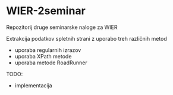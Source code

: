 # WIER-2seminar
Repozitorij druge seminarske naloge za WIER

Extrakcija podatkov spletnih strani z uporabo treh različnih metod
  - uporaba regularnih izrazov
  - uporaba XPath metode
  - uporaba metode RoadRunner  

TODO: 
 - implementacija

